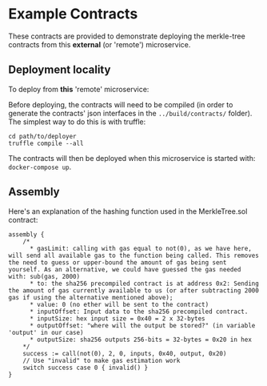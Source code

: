 # Example Contracts

These contracts are provided to demonstrate deploying the merkle-tree contracts from this
**external** (or 'remote') microservice.

## Deployment locality

To deploy from **this** 'remote' microservice:

Before deploying, the contracts will need to be compiled (in order to generate the contracts' json
interfaces in the `../build/contracts/` folder). The simplest way to do this is with truffle:

```solidity
cd path/to/deployer
truffle compile --all
```

The contracts will then be deployed when this microservice is started with:  
`docker-compose up`.

## Assembly

Here's an explanation of the hashing function used in the MerkleTree.sol contract:

```
assembly {
    /*
      * gasLimit: calling with gas equal to not(0), as we have here, will send all available gas to the function being called. This removes the need to guess or upper-bound the amount of gas being sent yourself. As an alternative, we could have guessed the gas needed with: sub(gas, 2000)
      * to: the sha256 precompiled contract is at address 0x2: Sending the amount of gas currently available to us (or after subtracting 2000 gas if using the alternative mentioned above);
      * value: 0 (no ether will be sent to the contract)
      * inputOffset: Input data to the sha256 precompiled contract.
      * inputSize: hex input size = 0x40 = 2 x 32-bytes
      * outputOffset: "where will the output be stored?" (in variable 'output' in our case)
      * outputSize: sha256 outputs 256-bits = 32-bytes = 0x20 in hex
    */
    success := call(not(0), 2, 0, inputs, 0x40, output, 0x20)
    // Use "invalid" to make gas estimation work
    switch success case 0 { invalid() }
}
```
